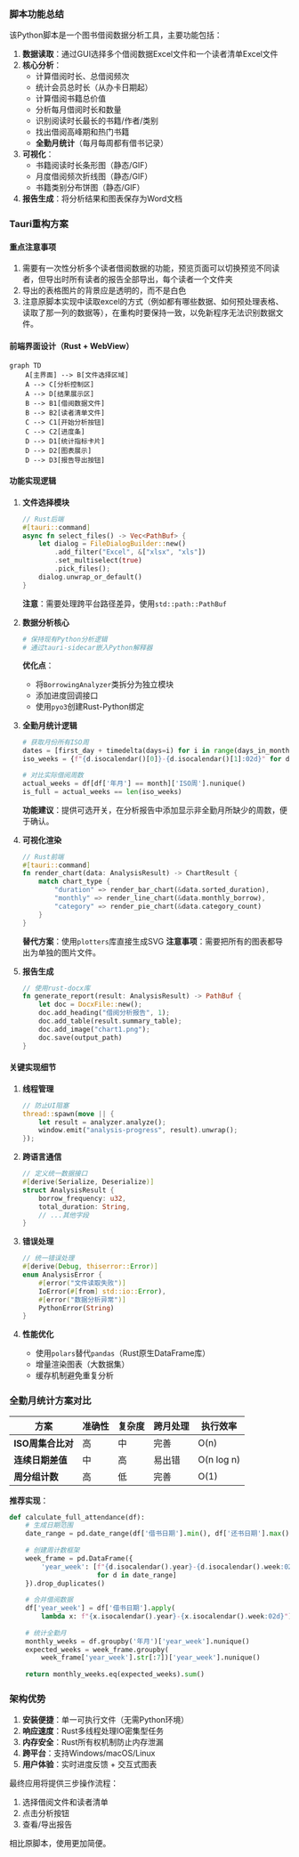 ### 脚本功能总结
该Python脚本是一个图书借阅数据分析工具，主要功能包括：
1. **数据读取**：通过GUI选择多个借阅数据Excel文件和一个读者清单Excel文件
2. **核心分析**：
   - 计算借阅时长、总借阅频次
   - 统计会员总时长（从办卡日期起）
   - 计算借阅书籍总价值
   - 分析每月借阅时长和数量
   - 识别阅读时长最长的书籍/作者/类别
   - 找出借阅高峰期和热门书籍
   - **全勤月统计**（每月每周都有借书记录）
3. **可视化**：
   - 书籍阅读时长条形图（静态/GIF）
   - 月度借阅频次折线图（静态/GIF）
   - 书籍类别分布饼图（静态/GIF）
4. **报告生成**：将分析结果和图表保存为Word文档

### Tauri重构方案

#### 重点注意事项
1. 需要有一次性分析多个读者借阅数据的功能，预览页面可以切换预览不同读者，但导出时所有读者的报告全部导出，每个读者一个文件夹
2. 导出的表格图片的背景应是透明的，而不是白色
3. 注意原脚本实现中读取excel的方式（例如都有哪些数据、如何预处理表格、读取了那一列的数据等），在重构时要保持一致，以免新程序无法识别数据文件。

#### 前端界面设计（Rust + WebView）
```mermaid
graph TD
    A[主界面] --> B[文件选择区域]
    A --> C[分析控制区]
    A --> D[结果展示区]
    B --> B1[借阅数据文件]
    B --> B2[读者清单文件]
    C --> C1[开始分析按钮]
    C --> C2[进度条]
    D --> D1[统计指标卡片]
    D --> D2[图表展示]
    D --> D3[报告导出按钮]
```

#### 功能实现逻辑

1. **文件选择模块**
   ```rust
   // Rust后端
   #[tauri::command]
   async fn select_files() -> Vec<PathBuf> {
       let dialog = FileDialogBuilder::new()
           .add_filter("Excel", &["xlsx", "xls"])
           .set_multiselect(true)
           .pick_files();
       dialog.unwrap_or_default()
   }
   ```
   **注意**：需要处理跨平台路径差异，使用`std::path::PathBuf`

2. **数据分析核心**
   ```python
   # 保持现有Python分析逻辑
   # 通过tauri-sidecar嵌入Python解释器
   ```
   **优化点**：
   - 将`BorrowingAnalyzer`类拆分为独立模块
   - 添加进度回调接口
   - 使用`pyo3`创建Rust-Python绑定

3. **全勤月统计逻辑**
   ```python
   # 获取月份所有ISO周
   dates = [first_day + timedelta(days=i) for i in range(days_in_month)]
   iso_weeks = {f"{d.isocalendar()[0]}-{d.isocalendar()[1]:02d}" for d in dates}
   
   # 对比实际借阅周数
   actual_weeks = df[df['年月'] == month]['ISO周'].nunique()
   is_full = actual_weeks == len(iso_weeks)
   ```
   **功能建议**：提供可选开关，在分析报告中添加显示非全勤月所缺少的周数，便于确认。
   

4. **可视化渲染**
   ```rust
   // Rust前端
   #[tauri::command]
   fn render_chart(data: AnalysisResult) -> ChartResult {
       match chart_type {
           "duration" => render_bar_chart(&data.sorted_duration),
           "monthly" => render_line_chart(&data.monthly_borrow),
           "category" => render_pie_chart(&data.category_count)
       }
   }
   ```
   **替代方案**：使用`plotters`库直接生成SVG
   **注意事项**：需要把所有的图表都导出为单独的图片文件。

5. **报告生成**
   ```rust
   // 使用rust-docx库
   fn generate_report(result: AnalysisResult) -> PathBuf {
       let doc = DocxFile::new();
       doc.add_heading("借阅分析报告", 1);
       doc.add_table(result.summary_table);
       doc.add_image("chart1.png");
       doc.save(output_path)
   }
   ```

#### 关键实现细节

1. **线程管理**
   ```rust
   // 防止UI阻塞
   thread::spawn(move || {
       let result = analyzer.analyze();
       window.emit("analysis-progress", result).unwrap();
   });
   ```

2. **跨语言通信**
   ```rust
   // 定义统一数据接口
   #[derive(Serialize, Deserialize)]
   struct AnalysisResult {
       borrow_frequency: u32,
       total_duration: String,
       // ...其他字段
   }
   ```

3. **错误处理**
   ```rust
   // 统一错误处理
   #[derive(Debug, thiserror::Error)]
   enum AnalysisError {
       #[error("文件读取失败")]
       IoError(#[from] std::io::Error),
       #[error("数据分析异常")]
       PythonError(String)
   }
   ```

4. **性能优化**
   - 使用`polars`替代`pandas`（Rust原生DataFrame库）
   - 增量渲染图表（大数据集）
   - 缓存机制避免重复分析

### 全勤月统计方案对比

| 方案 | 准确性 | 复杂度 | 跨月处理 | 执行效率 |
|------|--------|--------|----------|----------|
| **ISO周集合比对** | 高 | 中 | 完善 | O(n) |
| **连续日期差值** | 中 | 高 | 易出错 | O(n log n) |
| **周分组计数** | 高 | 低 | 完善 | O(1) |

**推荐实现**：
```python
def calculate_full_attendance(df):
    # 生成日期范围
    date_range = pd.date_range(df['借书日期'].min(), df['还书日期'].max(), freq='D')
    
    # 创建周计数框架
    week_frame = pd.DataFrame({
        'year_week': [f"{d.isocalendar().year}-{d.isocalendar().week:02d}" 
                      for d in date_range]
    }).drop_duplicates()
    
    # 合并借阅数据
    df['year_week'] = df['借书日期'].apply(
        lambda x: f"{x.isocalendar().year}-{x.isocalendar().week:02d}")
    
    # 统计全勤月
    monthly_weeks = df.groupby('年月')['year_week'].nunique()
    expected_weeks = week_frame.groupby(
        week_frame['year_week'].str[:7])['year_week'].nunique()
    
    return monthly_weeks.eq(expected_weeks).sum()
```

### 架构优势
1. **安装便捷**：单一可执行文件（无需Python环境）
2. **响应速度**：Rust多线程处理IO密集型任务
3. **内存安全**：Rust所有权机制防止内存泄漏
4. **跨平台**：支持Windows/macOS/Linux
5. **用户体验**：实时进度反馈 + 交互式图表

最终应用将提供三步操作流程：
1. 选择借阅文件和读者清单
2. 点击分析按钮
3. 查看/导出报告

相比原脚本，使用更加简便。
